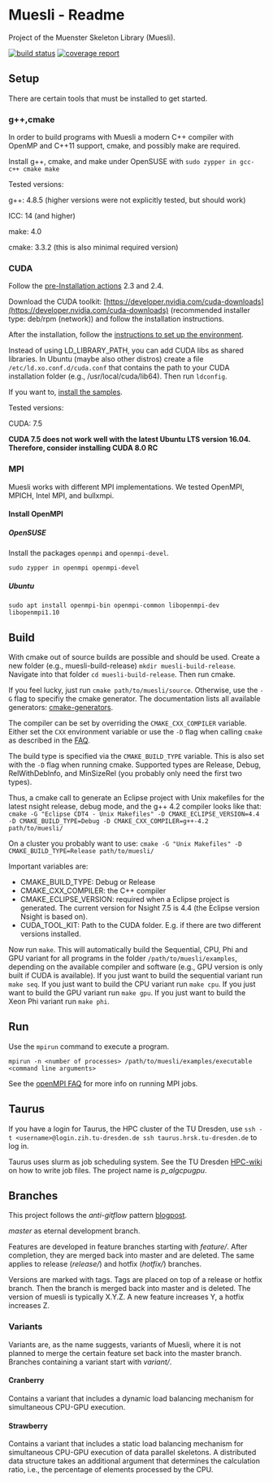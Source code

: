 Muesli - Readme
======
Project of the Muenster Skeleton Library (Muesli).

[![build status](https://wiwi-gitlab.uni-muenster.de/pi-research/Muesli/badges/master/build.svg)](https://wiwi-gitlab.uni-muenster.de/pi-research/Muesli/commits/master) [![coverage report](https://wiwi-gitlab.uni-muenster.de/pi-research/Muesli/badges/master/coverage.svg)](https://wiwi-gitlab.uni-muenster.de/pi-research/Muesli/commits/master)

Setup
------
There are certain tools that must be installed to get started.

### g++,cmake
In order to build programs with Muesli a modern C++ compiler with OpenMP and C++11 support, cmake, and possibly make are required.

Install g++, cmake, and make under OpenSUSE with 
`sudo zypper in gcc-c++ cmake make`

Tested versions:

g++: 4.8.5 (higher versions were not explicitly tested, but should work)

ICC: 14 (and higher)

make: 4.0

cmake: 3.3.2 (this is also minimal required version)

### CUDA
Follow the [pre-Installation actions](http://docs.nvidia.com/cuda/cuda-installation-guide-linux/index.html#pre-installation-actions) 2.3 and 2.4.

Download the CUDA toolkit: [https://developer.nvidia.com/cuda-downloads](https://developer.nvidia.com/cuda-downloads)
(recommended installer type: deb/rpm (network)) and follow the installation instructions.

After the installation, follow the [instructions to set up the environment](http://docs.nvidia.com/cuda/cuda-installation-guide-linux/index.html#environment-setup).

Instead of using LD_LIBRARY_PATH, you can add CUDA libs as shared libraries.
In Ubuntu (maybe also other distros) create a file `/etc/ld.xo.conf.d/cuda.conf` that contains the path to your CUDA installation folder (e.g., /usr/local/cuda/lib64).
Then run `ldconfig`. 

If you want to, [install the samples](http://docs.nvidia.com/cuda/cuda-installation-guide-linux/index.html#install-samples).

Tested versions:

CUDA: 7.5

**CUDA 7.5 does not work well with the latest Ubuntu LTS version 16.04. Therefore, consider installing CUDA 8.0 RC**


### MPI

Muesli works with different MPI implementations. We tested OpenMPI, MPICH, Intel MPI, and bullxmpi.

#### Install OpenMPI
##### OpenSUSE
Install the packages `openmpi` and `openmpi-devel`.

`sudo zypper in openmpi openmpi-devel`

##### Ubuntu
`sudo apt install openmpi-bin openmpi-common libopenmpi-dev libopenmpi1.10`


Build
-----
With cmake out of source builds are possible and should be used.
Create a new folder (e.g., muesli-build-release) `mkdir muesli-build-release`.
Navigate into that folder `cd muesli-build-release`.
Then run cmake.

If you feel lucky, just run `cmake path/to/muesli/source`.
Otherwise, use the `-G` flag to specifiy the cmake generator.
The documentation lists all available generators: [cmake-generators](https://cmake.org/cmake/help/v3.3/manual/cmake-generators.7.html).

The compiler can be set by overriding the `CMAKE_CXX_COMPILER` variable. Either set the `CXX` environment variable or use the `-D` flag when calling `cmake` as described in the [FAQ](https://cmake.org/Wiki/CMake_FAQ#How_do_I_use_a_different_compiler.3F).

The build type is specified via the `CMAKE_BUILD_TYPE` variable. This is also set with the `-D` flag when running cmake. Supported types are Release, Debug, RelWithDebInfo, and MinSizeRel (you probably only need the first two types).

Thus, a cmake call to generate an Eclipse project with Unix makefiles for the latest nsight release, debug mode, and the g++ 4.2 compiler looks like that:
`cmake -G "Eclipse CDT4 - Unix Makefiles" -D CMAKE_ECLIPSE_VERSION=4.4 -D CMAKE_BUILD_TYPE=Debug -D CMAKE_CXX_COMPILER=g++-4.2 path/to/muesli/`

On a cluster you probably want to use:
`cmake -G "Unix Makefiles" -D CMAKE_BUILD_TYPE=Release path/to/muesli/`

Important variables are:
- CMAKE_BUILD_TYPE: Debug or Release
- CMAKE_CXX_COMPILER: the C++ compiler
- CMAKE_ECLIPSE_VERSION: required when a Eclipse project is generated. The current version for Nsight 7.5 is 4.4 (the Eclipse version Nsight is based on).
- CUDA_TOOL_KIT: Path to the CUDA folder. E.g. if there are two different versions installed.

Now run `make`.
This will automatically build the Sequential, CPU, Phi and GPU variant for all programs in the folder `/path/to/muesli/examples`, depending on the available compiler and software (e.g., GPU version is only built if CUDA is available).
If you just want to build the sequential variant run `make seq`.
If you just want to build the CPU variant run `make cpu`.
If you just want to build the GPU variant run `make gpu`.
If you just want to build the Xeon Phi variant run `make phi`.

Run
---
Use the `mpirun` command to execute a program.

`mpirun -n <number of processes> /path/to/muesli/examples/executable <command line arguments>`

See the [openMPI FAQ](https://www.open-mpi.org/faq/?category=running) for more info on running MPI jobs.

Taurus
-----
If you have a login for Taurus, the HPC cluster of the TU Dresden, use `ssh -t <username>@login.zih.tu-dresden.de ssh taurus.hrsk.tu-dresden.de` to log in.

Taurus uses slurm as job scheduling system. 
See the TU Dresden [HPC-wiki](https://doc.zih.tu-dresden.de/hpc-wiki/bin/view/Compendium/Slurm) on how to write job files.
The project name is *p_algcpugpu*.

Branches
--------
This project follows the *anti-gitflow* pattern [blogpost](http://endoflineblog.com/gitflow-considered-harmful).

*master* as eternal development branch.

Features are developed in feature branches starting with *feature/*. After completion, they are merged back into master and are deleted.
The same applies to release (*release/*) and hotfix (*hotfix/*) branches.

Versions are marked with tags. Tags are placed on top of a release or hotfix branch. Then the branch is merged back into master and is deleted. The version of muesli is typically X.Y.Z. A new feature increases Y, a hotfix increases Z.

### Variants
Variants are, as the name suggests, variants of Muesli, where it is not planned to merge the certain feature set back into the master branch.
Branches containing a variant start with *variant/*.

#### Cranberry
Contains a variant that includes a dynamic load balancing mechanism for simultaneous CPU-GPU execution. 

#### Strawberry
Contains a variant that includes a static load balancing mechanism for simultaneous CPU-GPU execution of data parallel skeletons.
A distributed data structure takes an additional argument that determines the calculation ratio, i.e., the percentage of elements processed by the CPU.
